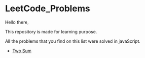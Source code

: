 # LeetCode_Problems

Hello there, 

This repository is made for learning purpose.

All the problems that you find on this list were solved in javaScript.


* [Two Sum](https://gist.github.com/suca19/2f95a2958168c6ce01e91061cbe3fa14)

